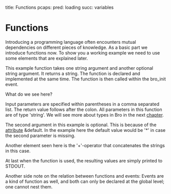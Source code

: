 title: Functions
pcaps: 
pred: loading
succ: variables

Functions
==========

Introducing a programming language often encounters mutual dependencies on different pieces of knowledge. 
As a basic part we introduce functions now. To show you a working example we need to use some
elements that are explained later. 

This example function takes one string argument and another optional string argument.
It returns a string. 
The function is declared and implemented at the same time. The function is then called 
within the bro\_init event.

What do we see here?

Input parameters are specified within parentheses in a comma separated list. The return value follows after the colon.
All parameters in this function are of type 'string'. We will see more about types in Bro in the next 
[chapter](http://try.bro.org/example/primitive_datatypes).

The second argument in this example is optional. This is because of the [attribute](https://www.bro.org/sphinx/script-reference/attributes.html) 
&default. In the example here the default value would be '\*' in case the second parameter is missing.

Another element seen here is the '+'-operator that concatenates the strings in this case.

At last when the function is used, the resulting values are simply printed to STDOUT.

Another side note on the relation between functions and events: Events
are a kind of function as well, and both can only be declared at the global
level; one cannot nest them.
